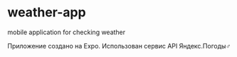 # weather-app
mobile application for checking  weather

Приложение создано на Expo. Использован сервис API Яндекс.Погоды♂️
